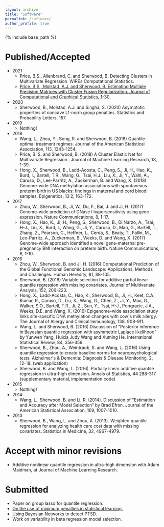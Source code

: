 ```yaml
---
layout: archive
title: "Software"
permalink: /software/
author_profile: true
---
```


{% include base_path %}

Published/Accepted
======
* 2021
	* <a hrefe="https://wires.onlinelibrary.wiley.com/doi/abs/10.1002/wics.1551">Price, B.S., Allenbrand, C. and Sherwood, B. Detecting Clusters in Multivariate Regression. WIREs Computational Statistics.</a>
	* <a href="https://www.tandfonline.com/doi/abs/10.1080/10618600.2021.1874963?journalCode=ucgs20">Price, B.S., Molstad, A.J. and Sherwood, B. Estimating Multiple Precision Matrices with Cluster Fusion Regularization.  Journal of Computational and Graphical Statistics, 1-30.</a>
* 2020
	* Sherwood, B., Molstad, A.J. and Singha, S. (2020) Asymptotic properties of concave L1-norm group penalties. Statistics and Probability Letters, 157. 
* 2019 
	* Nothing!
* 2018
	* Wang, L., Zhou, Y., Song, R. and Sherwood, B. (2018) Quantile-optimal treatment regimes. Journal of the American Statistical Association, 113, 1243-1254.
	* Price, B. S. and Sherwood, B. (2018) A Cluster Elastic Net for Multivariate Regression . Journal of Machine Learning Research, 18, 1-39.
	* Hong, X., Sherwood, B., Ladd-Acosta, C., Peng, S., Ji, H., Hao, K., Burd, I., Bartell, T.R., Wang, G., Tsai, H.J., Liu, X., Ji, Y., Wahl, A., Caruso, D., Lee-Parritz, A., Zuckerman, B. and Wang, X. (2018) Genome-wide DNA methylation associations with spontaneous preterm birth in US blacks: findings in maternal and cord blood samples. Epigenetics, 13:2, 163-172.
* 2017 
	* Zhou, W., Sherwood, B., Ji, W., Du, F., Bai, J. and Ji, H. (2017) Genome-wide prediction of DNase I hypersensitivity using gene expression. Nature Communications, 8, 1-17. 
	* Hong, X., Hao, K., Ji, H., Peng, S., Sherwood, B., Di Narzo, A., Tsai, H-J., Liu, X., Burd, I., Wang, G., Ji, Y., Caruso, D., Mao, G., Bartell, T., Zhang, Z., Pearson, C., Heffner, L., Cerda, S., Beaty, T., Fallin, M., Lee-Parritz, A., Zuckerman, B., Weeks, D. and Wang, X. (2017) Genome-wide approach identified a novel gene-maternal pre-pregnancy BMI interaction on preterm birth. Nature Communications, 8, 1-10.
* 2016
	* Zhou, W., Sherwood, B. and Ji, H. (2016) Computational Prediction of the Global Functional Genomic Landscape: Applications, Methods and Challenges. Human Heredity, 81, 88-105.
	* Sherwood, B. (2016) Variable selection for additive partial linear quantile regression with missing covariates. Journal of Multivariate Analysis, 152, 206-223.
	* Hong, X., Ladd-Acosta, C., Hao, K., Sherwood, B., Ji, H., Keet, C.A., Kumar, R., Caruso, D., Liu, X., Wang, G., Chen, Z., Ji, Y., Mao, G., Walker, S.O., Bartell, T.R., Ji, Z., Sun, Y., Tsai, H-J., Pongracic, J.A., Weeks, D.E. and Wang, X. (2016) Epigenome-wide association study links site-specific DNA methylation changes with cow's milk allergy. The Journal of Allergy and Clinical Immunology, 138, 908-911.
	* Wang, L. and Sherwood, B. (2016) Discussion of "Posterior inference in Bayesian quantile regression with asymmetric Laplace likelihood" by Yunwen Yang, Huixia Judy Wang and Xuming He. International Statistical Review, 84, 356-359.
	* Sherwood, B., Zhou, A., Weintraub, S. and Wang, L. (2016) Using quantile regression to create baseline norms for neuropsychological tests. Alzheimer's & Dementia: Diagnosis & Disease Monitoring, 2, 12-18.  (web application)
	* Sherwood, B. and Wang, L. (2016). Partially linear additive quantile regression in ultra-high dimension.  Annals of Statistics, 44 288-317. (supplementary material, implementation code)
* 2015
	* Nothing!
* 2014
	* Wang, L., Sherwood, B. and Li, R. (2014). Discussion of "Estimation and Accuracy after Model Selection" by Brad Efron. Journal of the American Statistical Association, 109, 1007-1010.
* 2013
	* Sherwood, B., Wang, L. and Zhou, A. (2013). Weighted quantile regression for analyzing health care cost data with missing covariates. Statistics in Medicine, 32, 4967-4979.

Accept with minor revisions
======
* Additive nonlinear quantile regression in ultra-high dimension with Adam Maidman, at Journal of Machine Learning Research. 

Submitted 
======
* Paper on group lasso for quantile regression.
* <a href="https://arxiv.org/pdf/2106.05172.pdf">On the use of minimum penalties in statistical learning.</a>
* Using Bayesian Networks to detect PTSD.
* Work on variability in beta regression model selection. 

